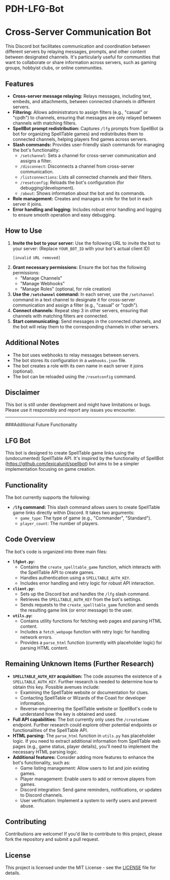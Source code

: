 # PDH-LFG-Bot
# Cross-Server Communication Bot

This Discord bot facilitates communication and coordination between different servers by relaying messages, prompts, and other content between designated channels. It's particularly useful for communities that want to collaborate or share information across servers, such as gaming groups, hobbyist clubs, or online communities.

## Features

* **Cross-server message relaying:** Relays messages, including text, embeds, and attachments, between connected channels in different servers.
* **Filtering:** Allows administrators to assign filters (e.g., "casual" or "cpdh") to channels, ensuring that messages are only relayed between channels with matching filters.
* **SpellBot prompt redistribution:** Captures `/lfg` prompts from SpellBot (a bot for organizing SpellTable games) and redistributes them to connected channels, helping players find games across servers.
* **Slash commands:** Provides user-friendly slash commands for managing the bot's functionality:
    *   `/setchannel`: Sets a channel for cross-server communication and assigns a filter.
    *   `/disconnect`: Disconnects a channel from cross-server communication.
    *   `/listconnections`: Lists all connected channels and their filters.
    *   `/resetconfig`: Reloads the bot's configuration (for debugging/development).
    *   `/about`: Shows information about the bot and its commands.
* **Role management:** Creates and manages a role for the bot in each server it joins.
* **Error handling and logging:** Includes robust error handling and logging to ensure smooth operation and easy debugging.

## How to Use

1.  **Invite the bot to your server:** Use the following URL to invite the bot to your server:
    (Replace `YOUR_BOT_ID` with your bot's actual client ID)
    ```
    [invalid URL removed]
    ```
2.  **Grant necessary permissions:** Ensure the bot has the following permissions:
    *   "Manage Channels"
    *   "Manage Webhooks"
    *   "Manage Roles" (optional, for role creation)
3.  **Use the `/setchannel` command:** In each server, use the `/setchannel` command in a text channel to designate it for cross-server communication and assign a filter (e.g., "casual" or "cpdh").
4.  **Connect channels:** Repeat step 3 in other servers, ensuring that channels with matching filters are connected.
5.  **Start communicating:** Send messages in the connected channels, and the bot will relay them to the corresponding channels in other servers.

## Additional Notes

*   The bot uses webhooks to relay messages between servers.
*   The bot stores its configuration in a `webhooks.json` file.
*   The bot creates a role with its own name in each server it joins (optional).
*   The bot can be reloaded using the `/resetconfig` command.

## Disclaimer

This bot is still under development and might have limitations or bugs. Please use it responsibly and report any issues you encounter.

---------------------------
###Additional Future Functionality

## LFG Bot

This bot is designed to create SpellTable game links using the (undocumented) SpellTable API. It's inspired by the functionality of SpellBot (https://github.com/lexicalunit/spellbot) but aims to be a simpler implementation focusing on game creation.

## Functionality

The bot currently supports the following:

* **`/lfg` command:** This slash command allows users to create SpellTable game links directly within Discord. It takes two arguments:
    * `game_type`: The type of game (e.g., "Commander", "Standard").
    * `player_count`: The number of players.

## Code Overview

The bot's code is organized into three main files:

* **`lfgbot.py`:**
    * Contains the `create_spelltable_game` function, which interacts with the SpellTable API to create games.
    * Handles authentication using a `SPELLTABLE_AUTH_KEY`.
    * Includes error handling and retry logic for robust API interaction.
* **`client.py`:**
    * Sets up the Discord bot and handles the `/lfg` slash command.
    * Retrieves the `SPELLTABLE_AUTH_KEY` from the bot's settings.
    * Sends requests to the `create_spelltable_game` function and sends the resulting game link (or error message) to the user.
* **`utils.py`:**
    * Contains utility functions for fetching web pages and parsing HTML content.
    * Includes a `fetch_webpage` function with retry logic for handling network errors.
    * Provides a `parse_html` function (currently with placeholder logic) for parsing HTML content.

## Remaining Unknown Items (Further Research)

* **`SPELLTABLE_AUTH_KEY` acquisition:** The code assumes the existence of a `SPELLTABLE_AUTH_KEY`. Further research is needed to determine how to obtain this key. Possible avenues include:
    * Examining the SpellTable website or documentation for clues.
    * Contacting SpellTable or Wizards of the Coast for developer information.
    * Reverse-engineering the SpellTable website or SpellBot's code to understand how the key is obtained and used.
* **Full API capabilities:** The bot currently only uses the `/createGame` endpoint. Further research could explore other potential endpoints or functionalities of the SpellTable API.
* **HTML parsing:** The `parse_html` function in `utils.py` has placeholder logic. If you need to extract additional information from SpellTable web pages (e.g., game status, player details), you'll need to implement the necessary HTML parsing logic.
* **Additional features:**  Consider adding more features to enhance the bot's functionality, such as:
    * Game listing management:  Allow users to list and join existing games.
    * Player management:  Enable users to add or remove players from games.
    * Discord integration:  Send game reminders, notifications, or updates to Discord channels.
    * User verification:  Implement a system to verify users and prevent abuse.

## Contributing

Contributions are welcome! If you'd like to contribute to this project, please fork the repository and submit a pull request.

## License

This project is licensed under the MIT License - see the [LICENSE](LICENSE) file for details.
